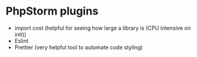 # PhpStorm plugins

- import cost (helpful for seeing how large a library is (CPU intensive on init))
- Eslint
- Prettier (very helpful tool to automate code styling)
